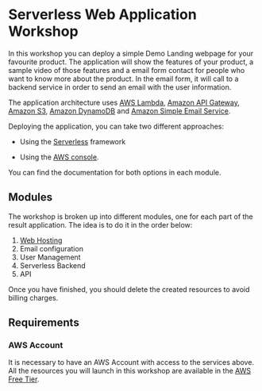# Serverless Web Application Workshop

In this workshop you can deploy a simple Demo Landing webpage for your favourite product. The application will show the features of your product, a sample video of those features and a email form contact for people who want to know more about the product. In the email form, it will call to a backend service in order to send an email with the user information.

The application architecture uses [AWS Lambda](https://aws.amazon.com/es/lambda/), [Amazon API Gateway](https://aws.amazon.com/es/api-gateway/), [Amazon S3](https://aws.amazon.com/es/s3/), [Amazon DynamoDB](https://aws.amazon.com/es/dynamodb/) and [Amazon Simple Email Service](https://aws.amazon.com/es/ses/).

Deploying the application, you can take two different approaches:

* Using the [Serverless](https://serverless.com/) framework

* Using the [AWS console](https://console.aws.amazon.com).

You can find the documentation for both options in each module.

## Modules

The workshop is broken up into different modules, one for each part of the result application. The idea is to do it in the order below:

1. [Web Hosting](web-hosting)
2. Email configuration
3. User Management
4. Serverless Backend
5. API

Once you have finished, you should delete the created resources to avoid billing charges.

## Requirements

### AWS Account

It is necessary to have an AWS Account with access to the services above. All the resources you will launch in this workshop are available in the [AWS Free Tier](https://aws.amazon.com/es/free/).

